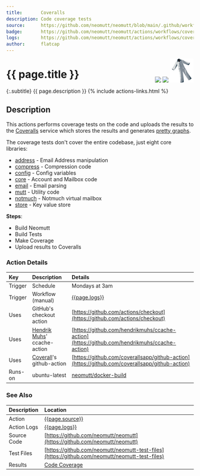 ```yaml
---
title:       Coveralls
description: Code coverage tests
source:      https://github.com/neomutt/neomutt/blob/main/.github/workflows/coveralls.yml
badge:       https://github.com/neomutt/neomutt/actions/workflows/coveralls.yml/badge.svg
logs:        https://github.com/neomutt/neomutt/actions/workflows/coveralls.yml
author:      flatcap
---
```


<div style="float: right;">
<a href="{{page.logs}}"><img src="{{page.badge}}" /></a>
<a href="https://coveralls.io/github/neomutt/neomutt"><img src="https://img.shields.io/coveralls/github/neomutt/neomutt" /></a>
<a href="https://coveralls.io/"><img src="/images/coveralls.png" /></a>
</div>

# {{ page.title }}

{:.subtitle}
{{ page.description }}
{% include actions-links.html %}

## Description

This actions performs coverage tests on the code and uploads the results to the
[Coveralls](https://coveralls.io/) service which stores the results and
generates [pretty graphs](https://coveralls.io/github/neomutt/neomutt).

The coverage tests don't cover the entire codebase, just eight core libraries:
 - [address](https://neomutt.org/code/lib_address.html) - Email Address manipulation
 - [compress](https://neomutt.org/code/lib_compress.html) - Compression code
 - [config](https://neomutt.org/code/lib_config.html) - Config variables
 - [core](https://neomutt.org/code/lib_config.html) - Account and Mailbox code
 - [email](https://neomutt.org/code/lib_email.html) - Email parsing
 - [mutt](https://neomutt.org/code/lib_mutt.html) - Utility code
 - [notmuch](https://neomutt.org/code/lib_notmuch.html) - Notmuch virtual mailbox
 - [store](https://neomutt.org/code/lib_store.html) - Key value store

**Steps**:
- Build Neomutt
- Build Tests
- Make Coverage
- Upload results to Coveralls

### Action Details

| Key     | Description                                                    | Details                                                                                        |
| :------ | :------------------------------------------------------------- | :--------------------------------------------------------------------------------------------- |
| Trigger | Schedule                                                       | Mondays at 3am                                                                                 |
| Trigger | Workflow (manual)                                              | [{{page.logs}}]({{page.logs}})                                                                 |
| Uses    | GitHub's checkout action                                       | [https://github.com/actions/checkout](https://github.com/actions/checkout)                     |
| Uses    | [Hendrik Muhs](https://github.com/hendrikmuhs)' ccache-action  | [https://github.com/hendrikmuhs/ccache-action](https://github.com/hendrikmuhs/ccache-action)   |
| Uses    | [Coverall](https://coveralls.io/)'s github-action              | [https://github.com/coverallsapp/github-action](https://github.com/coverallsapp/github-action) |
| Runs-on | ubuntu-latest                                                  | [neomutt/docker-build](https://ghcr.io/neomutt/docker-build)                                   |

### See Also

| Description | Location                                                                                       |
| :---------- | :--------------------------------------------------------------------------------------------- |
| Action      | [{{page.source}}]({{page.source}})                                                             |
| Action Logs | [{{page.logs}}]({{page.logs}})                                                                 |
| Source Code | [https://github.com/neomutt/neomutt](https://github.com/neomutt/neomutt)                       |
| Test Files  | [https://github.com/neomutt/neomutt-test-files](https://github.com/neomutt/neomutt-test-files) |
| Results     | [Code Coverage](https://coveralls.io/github/neomutt/neomutt)                                   |

